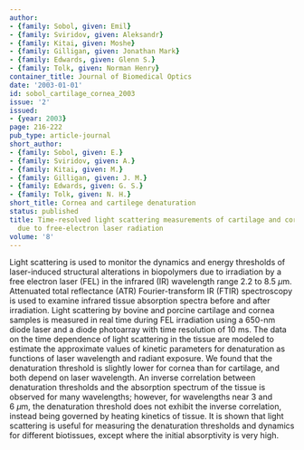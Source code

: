 ```yaml
---
author:
- {family: Sobol, given: Emil}
- {family: Sviridov, given: Aleksandr}
- {family: Kitai, given: Moshe}
- {family: Gilligan, given: Jonathan Mark}
- {family: Edwards, given: Glenn S.}
- {family: Tolk, given: Norman Henry}
container_title: Journal of Biomedical Optics
date: '2003-01-01'
id: sobol_cartilage_cornea_2003
issue: '2'
issued:
- {year: 2003}
page: 216-222
pub_type: article-journal
short_author:
- {family: Sobol, given: E.}
- {family: Sviridov, given: A.}
- {family: Kitai, given: M.}
- {family: Gilligan, given: J. M.}
- {family: Edwards, given: G. S.}
- {family: Tolk, given: N. H.}
short_title: Cornea and cartilege denaturation
status: published
title: Time-resolved light scattering measurements of cartilage and cornea denaturation
  due to free-electron laser radiation
volume: '8'
---
```

Light scattering is used to monitor the dynamics and energy thresholds of laser-induced structural alterations in biopolymers due to irradiation by a free electron laser&#160;(FEL) in the infrared&#160;(IR) wavelength range 2.2&#160;to 8.5&#160;$\mu$m. Attenuated total reflectance (ATR) Fourier-transform&#160;IR&#160;(FTIR) spectroscopy is used to examine infrared tissue absorption spectra before and after irradiation. Light scattering by bovine and porcine cartilage and cornea samples is measured in real time during FEL irradiation using a 650-nm diode laser and a diode photoarray with time resolution of 10&#160;ms. The data on the time dependence of light scattering in the tissue are modeled to estimate the approximate values of kinetic parameters for denaturation as functions of laser wavelength and radiant exposure. We found that the denaturation threshold is slightly lower for cornea than for cartilage, and both depend on laser wavelength. An inverse correlation between denaturation thresholds and the absorption spectrum of the tissue is observed for many wavelengths; however, for wavelengths near 3&#160;and 6&#160;$\mu$m, the denaturation threshold does not exhibit the inverse correlation, instead being governed by heating kinetics of tissue. It is shown that light scattering is useful for measuring the denaturation thresholds and dynamics for different biotissues, except where the initial absorptivity is very high.
